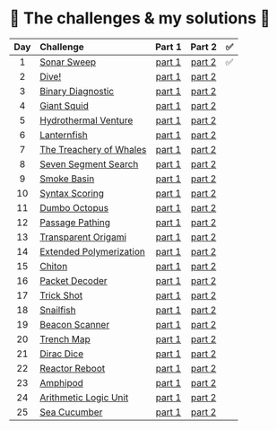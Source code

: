 # :tada: The challenges & my solutions :gift:
| Day | Challenge | Part 1 | Part 2 | :white_check_mark: |
|:---:|:---|:---:|:---:|:---:|
| 1 | [Sonar Sweep](https://adventofcode.com/2021/day/1) | [part 1](./day01/part1.py) | [part 2](./day01/part2.py) | :white_check_mark: |
| 2 | [Dive!](https://adventofcode.com/2021/day/2) | [part 1](./day02/part1.py) | [part 2](./day02/part2.py) |
| 3 | [Binary Diagnostic](https://adventofcode.com/2021/day/3) | [part 1](./day03/part1.py) | [part 2](./day03/part2.py) |
| 4 | [Giant Squid](https://adventofcode.com/2021/day/4) | [part 1](./day04/part1.py) | [part 2](./day04/part2.py) |
| 5 | [Hydrothermal Venture](https://adventofcode.com/2021/day/5) | [part 1](./day05/part1.py) | [part 2](./day05/part2.py) |
| 6 | [Lanternfish](https://adventofcode.com/2021/day/6) | [part 1](./day06/part1.py) | [part 2](./day06/part2.py) |
| 7 | [The Treachery of Whales](https://adventofcode.com/2021/day/7) | [part 1](./day07/part1.py) | [part 2](./day07/part2.py) |
| 8 | [Seven Segment Search](https://adventofcode.com/2021/day/8) | [part 1](./day08/part1.py) | [part 2](./day08/part2.py) |
| 9 | [Smoke Basin](https://adventofcode.com/2021/day/9) | [part 1](./day09/part1.py) | [part 2](./day09/part2.py) |
| 10 | [Syntax Scoring](https://adventofcode.com/2021/day/10) | [part 1](./day10/part1.py) | [part 2](./day10/part2.py) |
| 11 | [Dumbo Octopus](https://adventofcode.com/2021/day/11) | [part 1](./day11/part1.py) | [part 2](./day11/part2.py) |
| 12 | [Passage Pathing](https://adventofcode.com/2021/day/12) | [part 1](./day12/part12.py) | [part 2](./day12/part12.py) |
| 13 | [Transparent Origami](https://adventofcode.com/2021/day/13) | [part 1](./day13/part1.py) | [part 2](./day13/part2.py) |
| 14 | [Extended Polymerization](https://adventofcode.com/2021/day/14) | [part 1](./day14/part1.py) | [part 2](./day14/part2.py) |
| 15 | [Chiton](https://adventofcode.com/2021/day/15) | [part 1](./day15/part1.py) | [part 2](./day15/part2.py) |
| 16 | [Packet Decoder](https://adventofcode.com/2021/day/16) | [part 1](./day16/part12.py) | [part 2](./day16/part12.py) |
| 17 | [Trick Shot](https://adventofcode.com/2021/day/17) | [part 1](./day17/part12.py) | [part 2](./day17/part12.py) |
| 18 | [Snailfish](https://adventofcode.com/2021/day/18) | [part 1](./day18/part12.py) | [part 2](./day18/part12.py) |
| 19 | [Beacon Scanner](https://adventofcode.com/2021/day/19) | [part 1](./day19/part1.py) | [part 2](./day19/part2.py) |
| 20 | [Trench Map](https://adventofcode.com/2021/day/20) | [part 1](./day20/part12.py) | [part 2](./day20/part12.py) |
| 21 | [Dirac Dice](https://adventofcode.com/2021/day/21) | [part 1](./day21/part1.py) | [part 2](./day21/part2.py) |
| 22 | [Reactor Reboot](https://adventofcode.com/2021/day/22) | [part 1](./day22/part1.py) | [part 2](./day22/part2.py) |
| 23 | [Amphipod](https://adventofcode.com/2021/day/23) | [part 1](./day23/part1.py) | [part 2](./day23/part2.py) |
| 24 | [Arithmetic Logic Unit](https://adventofcode.com/2021/day/24) | [part 1](./day24/part12.py) | [part 2](./day24/part12.py) |
| 25 | [Sea Cucumber](https://adventofcode.com/2021/day/25) | [part 1](./day25/part1.py) | [part 2](./day25/part1.py) |
